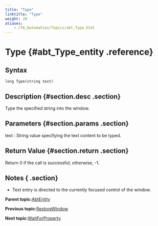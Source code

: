 ```yaml
--- 
title: "Type"
linktitle: "Type"
weight: 28
aliases: 
    - /TA_Automation/Topics/abt_Type.html
---
```

# Type {#abt_Type_entity .reference}

## Syntax

`long Type(string text)`

## Description {#section.desc .section}

Type the specified string into the window.

## Parameters {#section.params .section}

text
:   String value specifying the text content to be typed.

## Return Value {#section.return .section}

Return 0 if the call is successful; otherwise, -1.

## Notes { .section}

-   Text entry is directed to the currently focused control of the window.

**Parent topic:**[AbtEntity](../../TA_Automation/Topics/abt_AbtEntity.html)

**Previous topic:**[RestoreWindow](../../TA_Automation/Topics/abt_RestoreWindow.html)

**Next topic:**[WaitForProperty](../../TA_Automation/Topics/abt_WaitForProperty.html)

